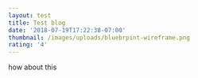```yaml
---
layout: test
title: Test blog
date: '2018-07-19T17:22:38-07:00'
thumbnail: /images/uploads/bluebrpint-wireframe.png
rating: '4'
---
```

how about this
